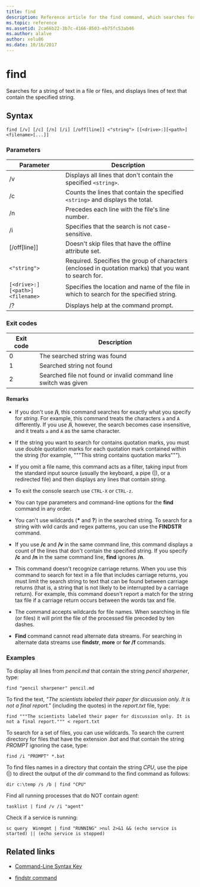 ```yaml
---
title: find
description: Reference article for the find command, which searches for a string of text in files, displaying the specified text string in the file.
ms.topic: reference
ms.assetid: 2ca66b22-3b7c-4166-8503-eb75fc53ab46
ms.author: alalve
author: xelu86
ms.date: 10/16/2017
---
```


# find

Searches for a string of text in a file or files, and displays lines of text that contain the specified string.

## Syntax

```
find [/v] [/c] [/n] [/i] [/off[line]] <"string"> [[<drive>:][<path>]<filename>[...]]
```

### Parameters

| Parameter | Description |
| --------- | ----------- |
| /v | Displays all lines that don't contain the specified `<string>`. |
| /c | Counts the lines that contain the specified `<string>` and displays the total. |
| /n | Precedes each line with the file's line number. |
| /i | Specifies that the search is not case-sensitive. |
| [/off[line]] | Doesn't skip files that have the offline attribute set. |
| `<"string">` | Required. Specifies the group of characters (enclosed in quotation marks) that you want to search for. |
| `[<drive>:][<path>]<filename>` | Specifies the location and name of the file in which to search for the specified string. |
| /? | Displays help at the command prompt. |

### Exit codes

| Exit code | Description |
| --------- | ----------- |
| 0 | The searched string was found |
| 1 | Searched string not found |
| 2 | Searched file not found or invalid command line switch was given |

#### Remarks

- If you don't use **/i**, this command searches for exactly what you specify for *string*. For example, this command treats the characters `a` and `A` differently. If you use **/i**, however, the search becomes case insensitive, and it treats `a` and `A` as the same character.

- If the string you want to search for contains quotation marks, you must use double quotation marks for each quotation mark contained within the string (for example, """This string contains quotation marks""").

- If you omit a file name, this command acts as a filter, taking input from the standard input source (usually the keyboard, a pipe (|), or a redirected file) and then displays any lines that contain *string*.

- To exit the console search use `CTRL-X` or `CTRL-z`.

- You can type parameters and command-line options for the **find** command in any order.

- You can't use wildcards (**&#42;** and **?**) in the searched string. To search for a string with wild cards and regex patterns, you can use the **FINDSTR** command.

- If you use **/c** and **/v** in the same command line, this command displays a count of the lines that don't contain the specified string. If you specify **/c** and **/n** in the same command line, **find** ignores **/n**.

- This command doesn't recognize carriage returns. When you use this command to search for text in a file that includes carriage returns, you must limit the search string to text that can be found between carriage returns (that is, a string that is not likely to be interrupted by a carriage return). For example, this command doesn't report a match for the string tax file if a carriage return occurs between the words tax and file.

- The command accepts wildcards for file names. When searching in file (or files) it will print the file of the processed file preceded by ten dashes.

- **Find** command cannot read alternate data streams. For searching in alternate data streams use **findstr**, **more** or **for /f** commands.

### Examples

To display all lines from *pencil.md* that contain the string *pencil sharpener*, type:

```
find "pencil sharpener" pencil.md
```

To find the text, *"The scientists labeled their paper for discussion only. It is not a final report."* (including the quotes) in the *report.txt* file, type:

```
find """The scientists labeled their paper for discussion only. It is not a final report.""" < report.txt
```

To search for a set of files, you can use wildcards. To search the current directory for files that have the extension *.bat* and that contain the string *PROMPT* ignoring the case, type:

```
find /i "PROMPT" *.bat
```

To find files names in a directory that contain the string *CPU*, use the pipe (|) to direct the output of the *dir* command to the find command as follows:

```
dir c:\temp /s /b | find "CPU"
```

Find all running processes that do NOT contain  *agent*:

```
tasklist | find /v /i "agent"
```

Check if a service is running:

```
sc query  Winmgmt | find "RUNNING" >nul 2>&1 && (echo service is started) || (echo service is stopped)
```

## Related links

- [Command-Line Syntax Key](command-line-syntax-key.md)

- [findstr command](findstr.md)
